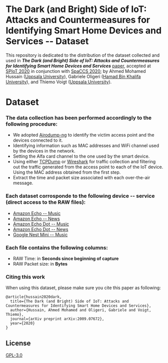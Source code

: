 # The Dark (and Bright) Side of IoT: Attacks and Countermeasures for Identifying Smart Home Devices and Services -- Dataset

This repository is dedicated to the distribution of the dataset collected and used in ***The Dark (and Bright) Side of IoT: Attacks and Countermeasures for Identifying Smart Home Devices and Services*** [paper], accepted at [SPIoT 2020] in conjunction with [SpaCCS 2020]; by Ahmed Mohamed Hussain ([Uppsala University]), Gabriele Oligeri ([Hamad Bin Khalifa University]), and Thiemo Voigt ([Uppsala University]).

# Dataset 
### The data collection has been performed accordingly to the following procedure:
- We adopted [Airodump-ng] to identify the victim access point and the devices connected to it. 
- Identifying information such as MAC addresses and WiFi channel used by the devices in the network.
- Setting the Alfa card channel to the one used by the smart device.
- Using either [TCPDump] or [Wireshark] for traffic collection and filtering out the traffic generated from the access point to each of the IoT device. Using the MAC address obtained from the first step.
- Extract the time and packet size associated with each over-the-air message.

### Each dataset corrosponde to the following device -- service (direct access to the RAW files):
- [Amazon Echo -- Music](https://raw.githubusercontent.com/AMHD/The-Dark-and-Bright-Side-of-IoT-Dataset/blob/main/Amazon%20Echo%20--%20Music.txt)
- [Amazon Echo -- News](https://raw.githubusercontent.com/AMHD/The-Dark-and-Bright-Side-of-IoT-Dataset/blob/main/Amazon%20Echo%20--%20News.txt)
- [Amazon Echo Dot -- Music](https://raw.githubusercontent.com/AMHD/The-Dark-and-Bright-Side-of-IoT-Dataset/main/Amazon%20Echo%20Dot%20--%20Music.txt)
- [Amazon Echo Dot -- News](https://raw.githubusercontent.com/AMHD/The-Dark-and-Bright-Side-of-IoT-Dataset/main/Amazon%20Echo%20Dot%20--%20News.txt)
- [Google Nest Mini -- Music](https://raw.githubusercontent.com/AMHD/The-Dark-and-Bright-Side-of-IoT-Dataset/blob/main/Google%20Nest%20Mini%20--%20Music.txt)

### Each file contains the following columns:

- RAW Time: in **Seconds since beginning of capture**
- RAW Packet size: in **Bytes**

### Citing this work
When using this dataset, please make sure you cite this paper as following:

```
@article{hussain2020dark,
  title={The Dark (and Bright) Side of IoT: Attacks and Countermeasures for Identifying Smart Home Devices and Services},
  author={Hussain, Ahmed Mohamed and Oligeri, Gabriele and Voigt, Thiemo},
  journal={arXiv preprint arXiv:2009.07672},
  year={2020}
} 
```

## License
[GPL-3.0](https://github.com/AMHD/The-Dark-and-Bright-Side-of-IoT-Dataset/blob/main/LICENSE)

[Uppsala University]: <https://www.it.uu.se/>
[Hamad Bin Khalifa University]: <https://www.hbku.edu.qa/en/division/information-computing-technology>
[TCPDump]: <https://www.tcpdump.org>
[Wireshark]: <https://www.wireshark.org/>
[Airodump-ng]: <https://www.aircrack-ng.org/doku.php?id=airodump-ng>
[SPIoT 2020]: <http://www.spaccs.org/spiot2020/>
[SpaCCS 2020]: <http://www.spaccs2020.com/>
[paper]: <https://arxiv.org/abs/2009.07672>
